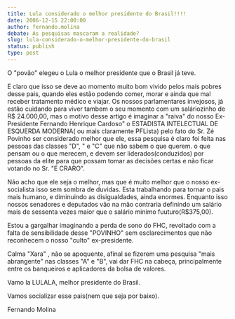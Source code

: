 ```yaml
---
title: Lula considerado o melhor presidente do Brasil!!!!
date: 2006-12-15 22:00:00
author: fernando.molina
debate: As pesquisas mascaram a realidade?
slug: lula-considerado-o-melhor-presidente-do-brasil
status: publish 
type: post
---
```


O "povão" elegeu o Lula o melhor presidente que o Brasil já teve.  

E claro que isso se deve ao momento muito bom vivido pelos mais pobres desse pais, quando eles estão podendo comer, morar e ainda que mal receber tratamento médico e viajar. Os nossos parlamentares invejosos, já estão cuidando para viver tambem o seu momento com um saláriozinho de R$ 24.000,00, mas o motivo desse artigo é imaginar a "raiva" do nosso Ex-Presidente Fernando Henrique Cardoso" o ESTADISTA INTELECTUAL DE ESQUERDA MODERNA( ou mais claramente PFLista) pelo fato do Sr. Zé Povinho ser considerado melhor que ele, essa pesquisa é claro foi feita nas pessoas das classes "D", " e "C" que não sabem o que querem. o que pensam ou o que merecem, e devem ser liderados(conduzidos) por pessoas da elite para que possam tomar as decisões certas e não ficar votando no Sr. "E CRARO".  

Não acho que ele seja o melhor, mas que é muito melhor que o nosso ex-socialista isso sem sombra de duvidas. Esta trabalhando para tornar o pais mais humano, e diminuindo as disigualdades, ainda enormes. Enquanto isso nossos senadores e deputados vão na mão contraria definindo um salário mais de sessenta vezes maior que o salário minimo fuuturo(R$375,00).  

Estou a gargalhar imaginando a perda de sono do FHC, revoltado com a falta de sensibilidade desse "POVINHO" sem esclarecimentos que não reconhecem o nosso "culto" ex-presidente.  

Calma "Xara" , não se apoquente, afinal se fizerem uma pesquisa "mais abrangente" nas classes "A" e "B", vai dar FHC na cabeça, principalmente entre os banqueiros e aplicadores da bolsa de valores.   

Vamo la LULALA, melhor presidente do Brasil.   

Vamos socializar esse pais(nem que seja por baixo).  

Fernando Molina
